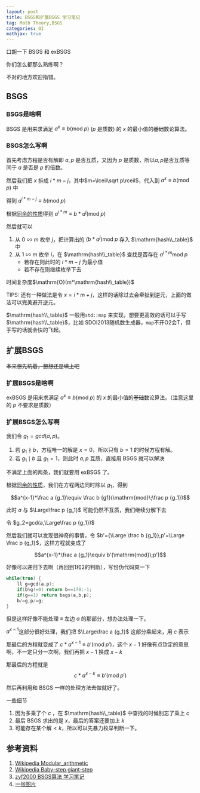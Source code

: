 ```yaml
---
layout: post
title: BSGS和扩展BSGS 学习笔记
tag: Math Theory,BSGS
categories: OI
mathjax: true
---
```


口胡一下 $\mathrm{BSGS}$ 和 $\mathrm{exBSGS}$

你们怎么都那么熟练啊？

不对的地方欢迎指错。

<!--more-->

## BSGS

### BSGS是啥啊

$\mathrm{BSGS}$ 是用来求满足 $a^x\equiv b(\mathrm{mod}\;p)$ ($p$ 是质数) 的 $x$ 的最小值的~~基础~~数论算法。

### BSGS怎么写啊

首先考虑方程是否有解即 $a,p$ 是否互质，又因为 $p$ 是质数，所以$a,p$是否互质等同于 $a$ 是否是 $p$ 的倍数。

然后我们把 $x$ 拆成 $i*m-j$，其中$m=\lceil\sqrt p\rceil$，代入到 $a^x\equiv b(\mathrm{mod}\;p)$ 中

得到 $a^{i*m-j}\equiv b(\mathrm{mod}\;p)$

根据[同余的性质][1]得到 $a^{i*m}\equiv b*a^j(\mathrm{mod}\;p)$

然后就可以

1. 从 $0\backsim m$ 枚举 $j$，把计算出的 $(b*a^j) \mathrm{mod}\;p$ 存入 $\mathrm{hash\\_table}$ 中
2.  从 $1\backsim m$ 枚举 $i$，在 $\mathrm{hash\\_table}$ 查找是否存在 $a^{i*m} \mathrm{mod}\;p$
     - 若存在则此时的 $i*m-j$ 为最小值
     - 若不存在则继续枚举下去

时间复杂度$\mathrm{O}(m*\mathrm{hash\\_table})$

TIPS: 还有一种做法是令 $x=i*m+j$，这样的话除过去会牵扯到逆元，上面的做法可以完美避开逆元。

$\mathrm{hash\\_table}$ 一般用`std::map` 来实现，想要更高效的话可以手写 $\mathrm{hash\\_table}$，比如 $\mathrm{SDOI2013}$随机数生成器，`map`不开O2会T，但手写的话就会快的飞起。

## 扩展BSGS

~~本来想先坑着，想想还是填上吧~~

### 扩展BSGS是啥啊

$\mathrm{exBSGS}$ 是用来求满足 $a^x\equiv b(\mathrm{mod}\;p)$ 的 $x$ 的最小值的~~基础~~数论算法。（注意这里的 $p$ 不要求是质数）

### 扩展BSGS怎么写啊

我们令 $g_1=gcd(a,p)$。

1. 若 $g_1 \nmid b$，方程唯一的解是 $x=0$，所以只有 $b=1$ 的时候方程有解。
2. 若 $g_1 \mid b$ 且 $g_1=1$，则此时 $a,p$ 互质，直接用 $\mathrm{BSGS}$ 就可以解决

不满足上面的两条，我们就要用 $\mathrm{exBSGS}$ 了。

根据[同余的性质][1]，我们在方程两边同时除以 $g_1$，得到

$$a^{x-1}*\frac a {g_1}\equiv \frac b {g1}(\mathrm{mod}\;\frac p {g_1})$$

此时 $a$ 与 $\Large\frac p {g_1}$ 可能仍然不互质，我们继续分解下去

令 $g_2=gcd(a,\Large\frac p {g_1})$

然后我们就可以发现很神奇的事情，令 $b'={\Large \frac b {g_1}},p'=\Large \frac p {g_1}$，这样方程就变成了

$$a^{x-1}*\frac a {g_1}\equiv b'(\mathrm{mod}\;p')$$

好像可以递归下去啊（再回到1和2的判断），写份伪代码爽一下

```cpp
while(true) {
	ll g=gcd(a,p);
	if(b%g!=0) return b==1?0:-1;
	if(g==1) return bsgs(a,b,p);
	b/=g,p/=g;
}
```

但是这样好像不能处理 $\equiv$ 左边 $a$ 的那部分，想办法处理一下。

$a^{x-1}$这部分很好处理，我们把 $\Large\frac a {g_1}$ 这部分乘起来，用 $c$ 表示

那最后的方程就变成了 $c*a^{x-1}\equiv b'(\mathrm{mod}\;p')$，这个 $x-1$ 好像有点钦定的意思啊，不一定只分一次啊，我们再把 $x-1$ 换成 $x-k$ 

那最后的方程就是 $$c*a^{x-k}\equiv b'(\mathrm{mod}\;p')$$

然后再利用和 $\mathrm{BSGS}$ 一样的处理方法去做就好了。

一些细节

1. 因为多乘了个 $c$ ，在 $\mathrm{hash\\_table}$ 中查找的时候别忘了乘上 $c$
2. 最后 $\mathrm{BSGS}$ 求出的是 $x$，最后的答案还要加上 $k$
3. 可能存在某个解$< k$，所以可以先暴力枚举判断一下。

## 参考资料

1. [Wikipedia Modular_arithmetic][1]
2. [Wikipedia Baby-step giant-step](https://en.wikipedia.org/wiki/Baby-step_giant-step)
3. [zyf2000 BSGS算法 学习笔记](http://blog.csdn.net/clove_unique/article/details/50740412)
4. [一张图片](http://img.blog.csdn.net/20160423173600565)

[1]: https://en.wikipedia.org/wiki/Modular_arithmetic
